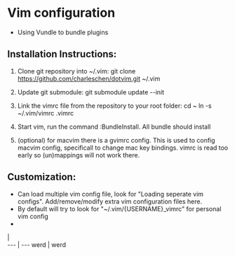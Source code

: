 # Vim configuration

- Using Vundle to bundle plugins

## Installation Instructions:

1.  Clone git repository into ~/.vim:
    git clone https://github.com/charleschen/dotvim.git ~/.vim
2.  Update git submodule: git submodule update --init
3.  Link the vimrc file from the repository to your root folder:
    cd ~
    ln -s ~/.vim/vimrc .vimrc
4.  Start vim, run the command :BundleInstall.  All bundle should install

5. (optional) for macvim there is a gvimrc config.  This is used to config macvim config, specificall
    to change mac key bindings.  vimrc is read too early so (un)mappings will not work there.

## Customization:

-   Can load multiple vim config file, look for "Loading seperate vim configs".  Add/remove/modify
    extra vim configuration files here.
-   By default will try to look for "~/.vim/{USERNAME}_vimrc" for personal vim config
-   

 |  
--- | ---
werd | werd
